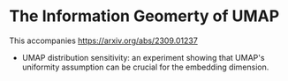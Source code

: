 # The Information Geomerty of UMAP

This accompanies https://arxiv.org/abs/2309.01237

- UMAP distribution sensitivity: an experiment showing that UMAP's uniformity assumption can be crucial for the embedding dimension. 

